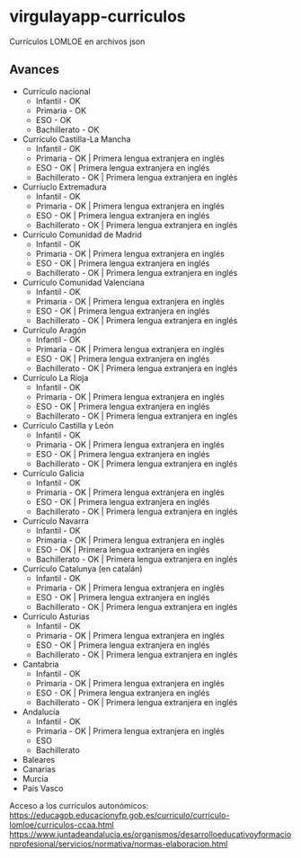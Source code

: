 # virgulayapp-curriculos
Currículos LOMLOE en archivos json

## Avances
* Currículo nacional
  * Infantil - OK
  * Primaria - OK
  * ESO - OK
  * Bachillerato - OK
* Currículo Castilla-La Mancha
  * Infantil - OK
  * Primaria - OK | Primera lengua extranjera en inglés
  * ESO - OK | Primera lengua extranjera en inglés
  * Bachillerato - OK | Primera lengua extranjera en inglés
* Curríuclo Extremadura
  * Infantil - OK
  * Primaria - OK | Primera lengua extranjera en inglés
  * ESO - OK | Primera lengua extranjera en inglés
  * Bachillerato - OK | Primera lengua extranjera en inglés
* Currículo Comunidad de Madrid
  * Infantil - OK
  * Primaria - OK | Primera lengua extranjera en inglés
  * ESO - OK | Primera lengua extranjera en inglés
  * Bachillerato - OK | Primera lengua extranjera en inglés
* Currículo Comunidad Valenciana
  * Infantil - OK
  * Primaria - OK | Primera lengua extranjera en inglés
  * ESO - OK | Primera lengua extranjera en inglés
  * Bachillerato - OK | Primera lengua extranjera en inglés
* Currículo Aragón
  * Infantil - OK
  * Primaria - OK | Primera lengua extranjera en inglés
  * ESO - OK | Primera lengua extranjera en inglés
  * Bachillerato - OK | Primera lengua extranjera en inglés
* Currículo La Rioja
  * Infantil - OK
  * Primaria - OK | Primera lengua extranjera en inglés
  * ESO - OK | Primera lengua extranjera en inglés
  * Bachillerato - OK | Primera lengua extranjera en inglés
* Currículo Castilla y León
  * Infantil - OK
  * Primaria - OK | Primera lengua extranjera en inglés
  * ESO - OK | Primera lengua extranjera en inglés
  * Bachillerato - OK | Primera lengua extranjera en inglés
* Currículo Galicia
  * Infantil - OK
  * Primaria - OK | Primera lengua extranjera en inglés
  * ESO - OK | Primera lengua extranjera en inglés
  * Bachillerato - OK | Primera lengua extranjera en inglés
* Currículo Navarra
  * Infantil - OK
  * Primaria - OK | Primera lengua extranjera en inglés
  * ESO - OK | Primera lengua extranjera en inglés
  * Bachillerato - OK | Primera lengua extranjera en inglés
* Currículo Catalunya (en catalán)
  * Infantil - OK
  * Primaria - OK | Primera lengua extranjera en inglés
  * ESO - OK | Primera lengua extranjera en inglés
  * Bachillerato - OK | Primera lengua extranjera en inglés
* Currículo Asturias
  * Infantil - OK
  * Primaria - OK | Primera lengua extranjera en inglés
  * ESO - OK | Primera lengua extranjera en inglés
  * Bachillerato - OK | Primera lengua extranjera en inglés
* Cantabria
  * Infantil - OK
  * Primaria - OK | Primera lengua extranjera en inglés
  * ESO - OK | Primera lengua extranjera en inglés
  * Bachillerato - OK | Primera lengua extranjera en inglés
* Andalucía 
  * Infantil - OK
  * Primaria - OK | Primera lengua extranjera en inglés
  * ESO
  * Bachillerato
* Baleares
* Canarias
* Murcia
* País Vasco


Acceso a los currículos autonómicos: https://educagob.educacionyfp.gob.es/curriculo/curriculo-lomloe/curriculos-ccaa.html
https://www.juntadeandalucia.es/organismos/desarrolloeducativoyformacionprofesional/servicios/normativa/normas-elaboracion.html